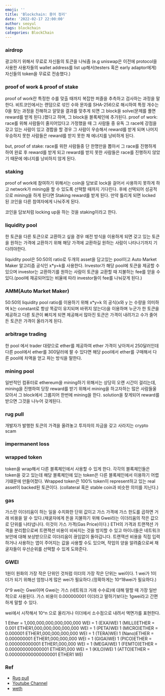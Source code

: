 ```yaml
---
emoji: ''
title: 'Blockchain: 용어 정리'
date: '2022-02-17 22:00:00'
author: seoyul
tags: blockchain
categories: BlockChain
---
```


### airdrop 
광고하기 위해서 무료로 자신들의 토큰을 나눠줌 
(e.g uniswap은 이전에 protocol을 사용한 사용자들의 wallet address를 list up해서(testers 혹은 early adaptor에게) 자신들의 token을 무료로 전송했다.)

### proof of work & proof of stake
proof of work란 특정한 수를 맞출 때까지 복잡한 퍼즐을 추측하고 검사하는 과정을 말한다.
비트코인에서는 랜덤으로 섞인 수와 문자를 SHA-256으로 해시하여 특정 개수는 0을 찾는 과정을 진해하고 알맞을 결과를 맞추게 되면 그 block을 solve(문제를 풀면 reward를 받게 된다.)했다고 하며, 그 block을 블록체인에 추가된다.
proof of work: race를 위해 사람들이 줄지어있다고 가정했을 때 그 사람들 중 유독 그 race에 강점을 갖고 있는 사람이 있고 경합을 할 경우 그 사람이 우승해서 reward를 받게 되며 나머지 우승하지 못한 사람들은 reward를 받지 못한 채 에너지를 낭비하게 된다.

but, proof of stake: race를 위한 사람들중 단 한명만을 뽑아서 그 race를 진행하게 하여 완료 후 reward를 받게 되고 reward를 받지 못한 사람들은 race를 진행하지 않았기 때문에 에너지를 낭비하지 않게 된다.

### staking 
proof of work에 참여하기 위해서는 coin을 담보로 lock을 걸어서 사용하지 못하게 하고 network가 mining을 할 수 있도록 선택할 때까지 기다린다. 후에 선택되어 성공적으로 mining을 하게 된다면 Staking reward를 받게 된다. 만약 틀리게 되면 locked 된 코인을 다른 참여자에게 나눠주게 된다.

코인을 담보처럼 locking up을 하는 것을 staking이라고 한다.

### liquidity pool
한 토큰을 다른 토큰으로 교환하고 싶을 경우 예전 방식을 이용하게 되면 갖고 있는 토큰을 원하는 가격에 교환하기 위해 해당 가격에 교환하길 원하는 사람이 나타나기까지 기다려야한다.

liquidity pool은 50:50의 ratio로 두개의 asset을 담고있는 pool이고 Auto Market Maker 알고리즘 공식인 x*y=k를 사용한다.
Investor가 해당 pool에 토큰을 제공할 수 있으며 investor는 교환하기를 원하는 사람이 토큰을 교환할 때 지불하는 fee를 얻을 수 있다.(pool에 재공되어있는 비율에 따라 investor들이 fee를 나눠갖게 된다.)

### AMM(Auto Market Maker)
50:50의 liquidity pool ratio를 이용하기 위해 x*y=k 의 공식(x와 y 는 수량을 의미하며 k는 constant로 항상 똑같이 유지되며 바뀌지 않는다)을 이용하며 누군가 한 토큰을 제공하고 다른 토큰이 빠지게 되면 제공해서 많아진 토큰은 가격이 내려가고 수가 줄어든 토큰은 가격이 올라가게 된다.

### arbitrage trading
한 pool 에서 trader 대량으로 ether를 제공하여 ether 가격이 낮아져서 250달러인데  다른 pool에서 ether를 300달러에 팔 수 있다면 해당 pool에서 ether를 구매해서 다른 pool에 차액을 얻고 파는 방식을 말한다.

### mining pool
일반적인 컴퓨터로 ethereum을 mining하기 위해서는 상당히 오랜 시간이 걸리는데, mining을 진행하여 당장 reward를 받기 위해서 mining을 하고자하는 많은 사람들울 모아서 그 block에서 그룹지어 한번에 mining을 한다. solution을 찾게되어 reward를 받으면 그것을 나누어 갖게된다.

### rug pull
개발자가 발행한 토큰의 가격을 올려놓고 투자자의 자금을 갖고 사라지는 crypto scam

### impermanent loss

### wrapped token
token을 wrap해서 다른 블록체인에서 사용할 수 있게 한다. 각각의 블록체인들은 token을 갖고 있는데 해당 블록체인에 있는 token은 다른 블록체인에서 이용하기 어렵기떄문에 만들어졌다.
Wrapped token은 100% token이 represent하고 있는 real asset이 backed된 토큰이다. (collateral 혹은 stable coin과 비슷한 의미를 지닌다.)

### gas
가스란 이더리움이 하는 일을 수치화한 단위 값이고 가스 가격에 가스 한도를 곱하면 거래 비용을 알 수 있다.(채굴자에게 돈을 지불하기 위해 Gwei라는 이더리움의 작은 값으로 단위를 나타냅니다. 이것이 가스 가격(Gas Price)이다.) 
ETH의 가격과 트랜잭션 가격을 분리함으로써 트랜잭션 비용이 비싸지는 것을 방지할 수 있고 마이너들은 네트워크 보안에 대해 보상받으므로 이더리움이 끊임없이 돌아갑니다.
트랜잭션 비용을 직접 입력하거나 사용하는 앱이 주어지는 값을 사용할 수도 있으며, 작업의 양을 알려줌으로써 채굴자들이 우선순위를 선택할 수 있게 도와준다.

### GWEI
1원이 원화의 가장 작은 단위인 것처럼 이더의 가장 작은 단위는 wei이다. 1 wei가 1이더가 되기 위해선 엄청나게 많은 wei가 필요하다.(정확하게는 10^18wei가 필요하다.)

0^9 wei는 Gwei이며 Gwei는 가스 (네트워크 거래 수수료)에 대해 말할 때 가장 일반적으로 사용된다. 가스 비용이 0.000000001 이더라고 말하기보다는 1gwei라고 간편하게 말할 수 있다.

wei에서 시작해서 10^n 으로 올리거나 이더에서 소수점으로 내려서 액면가를 표현한다.

1 Ether = 1,000,000,000,000,000,000 WEI = 1 (EXA)WEI
1 (MILLI)ETHER = 0.001 ETHER1,000,000,000,000,000 WEI = 1 (PETA)WEI
1 (MICRO)ETHER = 0.000001 ETHER1,000,000,000,000 WEI = 1 (TERA)WEI
1 (Nano)ETHER = 0.000000001 ETHER1,000,000,000 WEI = 1 (GIGA)WEI
1 (PICO)ETHER = 0.000000000001 ETHER1,000,000 WEI = 1 (MEGA)WEI
1 (FEMTO)ETHER = 0.000000000000001 ETHER1,000 WEI = 1 (KILO)WEI
1 (ATTO)ETHER = 0.000000000000000001 ETHER1 WEI

### Ref
- [Rug pull](https://cointelegraph.com/explained/crypto-rug-pulls-what-is-a-rug-pull-in-crypto-and-6-ways-to-spot-it)
- [Youtube Channel](https://www.youtube.com/channel/UCsYYksPHiGqXHPoHI-fm5sg)
- [weth](https://weth.io/kr/)

```toc

```
